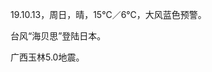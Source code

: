 <link href="../../css/style.css" rel="stylesheet" type="text/css" />

<span class="fzzy">19.10.13，周日，晴，15℃／6℃，大风蓝色预警。

台风“海贝思”登陆日本。

广西玉林5.0地震。

